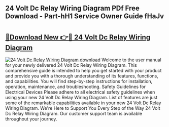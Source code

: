 ## 24 Volt Dc Relay Wiring Diagram PDf Free Download - Part-hH1 Service Owner Guide fHaJv

# <h2><a href="http://dfuoqx.blite.top/?on=24+Volt+Dc+Relay+Wiring+Diagram">🔗Download New 👉🔴 24 Volt Dc Relay Wiring Diagram</a></h2>

[![24 Volt Dc Relay Wiring Diagram download](https://i.imgur.com/lujVjoI.png)](http://dfuoqx.blite.top/?on=24+Volt+Dc+Relay+Wiring+Diagram)
Welcome to the user manual for your newly delivered 24 Volt Dc Relay Wiring Diagram. This comprehensive guide is intended to help you get started with your product and provide you with a thorough understanding of its features, functions, and capabilities. You will find step-by-step instructions for installation, operation, maintenance, and troubleshooting. Safety Guidelines for Electrical Devices Please adhere to all electrical safety guidelines when using your new 24 Volt Dc Relay Wiring Diagram. List of features are just some of the remarkable capabilities available in your new 24 Volt Dc Relay Wiring Diagram. We're Here to Support You Every Step of the Way 24 Volt Dc Relay Wiring Diagram. Our customer support team is available throughout your journey.
